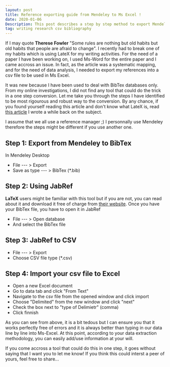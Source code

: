```yaml
---
layout: post
title: Reference exporting guide from Mendeley to Ms Excel !
date: 2020-01-06
Description: This post describes a step by step method to export Mendeley references into a csv file for use in Ms Excel.
tag: writing research csv bibliography 
---
```


If I may quote **Therese Fowler** "Some rules are nothing but old habits but old habits that people are afraid to change". 
I recently had to break one of my habits which is using LateX for my writing activities. For the need of a paper I have been working on, 
I used Ms-Word for the entire paper and I came accross an issue. In fact, as the article was a systematic mapping, and for the need of data analysis, I needed to export my references into a csv file to be used in Ms Excel. 

It was new because I have been used to deal with BibTex databases only. From my online investigations, I did not find any tool that could do the trick in a one step conversion. Let me take you through the steps I have identified to be most rigourous and robust way to  the conversion. By any chance, if you found yourself reading this article and don't know what LateX is, read [this article](https://mkantem.github.io/notes/2017/07/26/latex) I wrote a while back on the subject.   

I assume that we all use a reference manager ;) I personnally use Mendeley therefore the steps might be different if you use another one. 

## Step 1: Export from Mendeley to BibTex 

In Mendeley Desktop 
 * File --- >  Export
 * Save as type --- > BibTex (*.bib) 
 
 ## Step 2: Using JabRef
 **LaTeX** users might be familiar with this tool but if you are not, you can read about it and download it free of charge from [their website](https://www.jabref.org/).
 Once you have your BibTex file, you have to open it in JabRef
 * File --- >  Open database
 * And select the BibTex file
 
 ## Step 3: JabRef to CSV
 
  * File --- >  Export
  * Choose CSV file type (*.csv)
 
 ##  Step 4: Import your csv file to Excel
 * Open a new Excel document
 * Go to data tab and click "From Text"
 * Navigate to the csv file from the opened window and click import
 * Choose "Delimited" from the new window and click "next"
 * Check the box next to "type of Delimietr" (comma)
 * Click finnish 
 
As you can see from above, it is a bit tedous but I can ensure you that it works perfectly free of errors and it is always better than typing in
our data line by line into Ms-Excel. At this point, according to your data extraction methodology, you can easily add/use information at your will.

If you come accross a tool that could do this in one step, it goes without saying that I want you to let me know! 
If you think this could interst a peer of yours, feel free to share...
